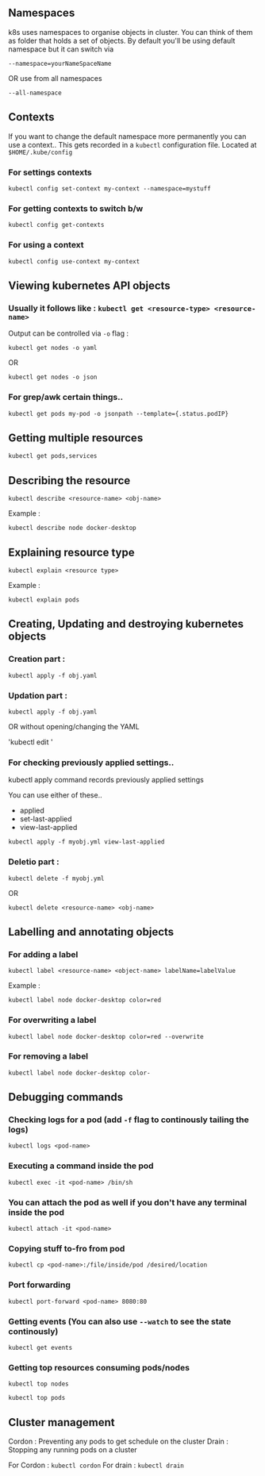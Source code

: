 ## Namespaces

k8s uses namespaces to organise objects in cluster. You can think of them as folder that holds a set of objects.
By default you'll be using default namespace but it can switch via

`--namespace=yourNameSpaceName`

OR use from all namespaces

`--all-namespace`

## Contexts

If you want to change the default namespace more permanently you can use a context.. This gets recorded in a `kubectl` configuration file.
Located at `$HOME/.kube/config`

### For settings contexts

`kubectl config set-context my-context --namespace=mystuff`

### For getting contexts to switch b/w

`kubectl config get-contexts`

### For using a context

`kubectl config use-context my-context`

## Viewing kubernetes API objects

### Usually it follows like : `kubectl get <resource-type> <resource-name>`

Output can be controlled via `-o` flag :

`kubectl get nodes -o yaml`

OR

`kubectl get nodes -o json`

### For grep/awk certain things..

`kubectl get pods my-pod -o jsonpath --template={.status.podIP}`

## Getting multiple resources

`kubectl get pods,services`

## Describing the resource

`kubectl describe <resource-name> <obj-name>`

Example :

`kubectl describe node docker-desktop`

## Explaining resource type

`kubectl explain <resource type>`

Example :

`kubectl explain pods`

## Creating, Updating and destroying kubernetes objects

### Creation part :

`kubectl apply -f obj.yaml`

### Updation part :

`kubectl apply -f obj.yaml`

OR without opening/changing the YAML

'kubectl edit <resource-name> <obj-name>'

### For checking previously applied settings..

kubectl apply command records previously applied settings

You can use either of these..

- applied
- set-last-applied
- view-last-applied

`kubectl apply -f myobj.yml view-last-applied`

### Deletio part :

`kubectl delete -f myobj.yml`

OR

`kubectl delete <resource-name> <obj-name>`

## Labelling and annotating objects

### For adding a label

`kubectl label <resource-name> <object-name> labelName=labelValue`

Example :

`kubectl label node docker-desktop color=red`

### For overwriting a label

`kubectl label node docker-desktop color=red --overwrite`

### For removing a label

`kubectl label node docker-desktop color-`

## Debugging commands

### Checking logs for a pod (add `-f` flag to continously tailing the logs)

`kubectl logs <pod-name>`

### Executing a command inside the pod

`kubectl exec -it <pod-name> /bin/sh`

### You can attach the pod as well if you don't have any terminal inside the pod

`kubectl attach -it <pod-name>`

### Copying stuff to-fro from pod

`kubectl cp <pod-name>:/file/inside/pod /desired/location`

### Port forwarding

`kubectl port-forward <pod-name> 8080:80`

### Getting events (You can also use `--watch` to see the state continously)

`kubectl get events`

### Getting top resources consuming pods/nodes

`kubectl top nodes`

`kubectl top pods`

## Cluster management

Cordon : Preventing any pods to get schedule on the cluster
Drain : Stopping any running pods on a cluster

For Cordon : `kubectl cordon`
For drain : `kubectl drain`
